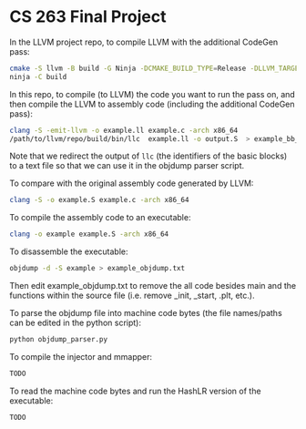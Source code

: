 # CS 263 Final Project

In the LLVM project repo, to compile LLVM with the additional CodeGen pass:

```bash
cmake -S llvm -B build -G Ninja -DCMAKE_BUILD_TYPE=Release -DLLVM_TARGETS_TO_BUILD=X86
ninja -C build
```

In this repo, to compile (to LLVM) the code you want to run the pass on, and then compile the LLVM to assembly code (including the additional CodeGen pass):

```bash
clang -S -emit-llvm -o example.ll example.c -arch x86_64
/path/to/llvm/repo/build/bin/llc  example.ll -o output.S  > example_bb_identifiers.txt
```

Note that we redirect the output of `llc` (the identifiers of the basic blocks)
to a text file so that we can use it in the objdump parser script.

To compare with the original assembly code generated by LLVM:

```bash
clang -S -o example.S example.c -arch x86_64
```

To compile the assembly code to an executable:

```bash
clang -o example example.S -arch x86_64
```

To disassemble the executable:

```bash
objdump -d -S example > example_objdump.txt
```

Then edit example_objdump.txt to remove the all code besides main and the
functions within the source file (i.e. remove _init, _start, .plt, etc.).

To parse the objdump file into machine code bytes (the file names/paths can be edited in the python script):

```bash
python objdump_parser.py
```

To compile the injector and mmapper:    
```bash
TODO
```
    

To read the machine code bytes and run the HashLR version of the executable:
```bash
TODO
```